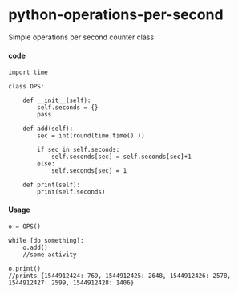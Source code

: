 # python-operations-per-second
Simple operations per second counter class

#### code
~~~
import time

class OPS:

    def __init__(self):
        self.seconds = {}
        pass

    def add(self):
        sec = int(round(time.time() ))

        if sec in self.seconds:
            self.seconds[sec] = self.seconds[sec]+1
        else:
            self.seconds[sec] = 1

    def print(self):
        print(self.seconds)
~~~

#### Usage
~~~
o = OPS()

while [do something]:
    o.add()
    //some activity

o.print()
//prints {1544912424: 769, 1544912425: 2648, 1544912426: 2578, 1544912427: 2599, 1544912428: 1406}

~~~